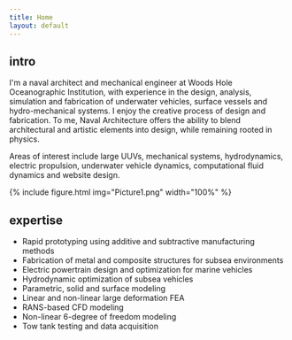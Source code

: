 ```yaml
---
title: Home
layout: default
---
```


## intro
I'm a naval architect and mechanical engineer at Woods Hole Oceanographic Institution, with experience in the design, analysis, simulation and fabrication of underwater vehicles, surface vessels and hydro-mechanical systems. I enjoy the creative process of design and fabrication. To me, Naval Architecture offers the ability to blend architectural and artistic elements into design, while remaining rooted in physics.

Areas of interest include large UUVs, mechanical systems, hydrodynamics, electric propulsion, underwater vehicle dynamics, computational fluid dynamics and website design.

{% include figure.html img="Picture1.png" width="100%" %}

## expertise
* Rapid prototyping using additive and subtractive manufacturing methods
* Fabrication of metal and composite structures for subsea environments
* Electric powertrain design and optimization for marine vehicles
* Hydrodynamic optimization of subsea vehicles
* Parametric, solid and surface modeling
* Linear and non-linear large deformation FEA
* RANS-based CFD modeling
* Non-linear 6-degree of freedom modeling
* Tow tank testing and data acquisition

